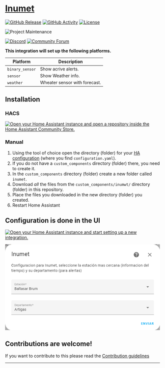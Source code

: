 # [Inumet][inumet]

[![GitHub Release][releases-shield]][releases]
[![GitHub Activity][commits-shield]][commits]
[![License][license-shield]](LICENSE)

![Project Maintenance][maintenance-shield]

[![Discord][discord-shield]][discord]
[![Community Forum][forum-shield]][forum]

**This integration will set up the following platforms.**

Platform | Description
-- | --
`binary_sensor` | Show acrive alerts.
`sensor` | Show Weather info.
`weather` | Wheater sensor with forecast.

## Installation

### HACS

[![Open your Home Assistant instance and open a repository inside the Home Assistant Community Store.](https://my.home-assistant.io/badges/hacs_repository.svg)](https://my.home-assistant.io/redirect/hacs_repository/?owner=aronkahrs-us&repository=inumet-weather-ha&category=integration)

### Manual

1. Using the tool of choice open the directory (folder) for your [HA configuration](https://www.home-assistant.io/docs/configuration/) (where you find `configuration.yaml`).
2. If you do not have a `custom_components` directory (folder) there, you need to create it.
3. In the `custom_components` directory (folder) create a new folder called `inumet`.
4. Download _all_ the files from the `custom_components/inumwt/` directory (folder) in this repository.
5. Place the files you downloaded in the new directory (folder) you created.
6. Restart Home Assistant


## Configuration is done in the UI

[![Open your Home Assistant instance and start setting up a new integration.](https://my.home-assistant.io/badges/config_flow_start.svg)](https://my.home-assistant.io/redirect/config_flow_start/?domain=inumet)

![Config flow](https://github.com/aronkahrs-us/inumet-weather-ha/blob/main/step1.png?raw=true)
<!---->

## Contributions are welcome!

If you want to contribute to this please read the [Contribution guidelines](CONTRIBUTING.md)

***

[inumet]: https://github.com/aronkahrs-us/inumet-weather-ha
[commits-shield]: https://img.shields.io/github/commit-activity/y/aronkahrs-us/inumet-weather-ha.svg?style=for-the-badge
[commits]: https://github.com/aronkahrs-us/inumet-weather-ha/commits/main
[discord]: https://discord.gg/Qa5fW2R
[discord-shield]: https://img.shields.io/discord/330944238910963714.svg?style=for-the-badge
[forum-shield]: https://img.shields.io/badge/community-forum-brightgreen.svg?style=for-the-badge
[forum]: https://community.home-assistant.io/
[license-shield]: https://img.shields.io/github/license/ludeeus/integration_blueprint.svg?style=for-the-badge
[maintenance-shield]: https://img.shields.io/badge/maintainer-Aron%20Kahrs-blue.svg?style=for-the-badge
[releases-shield]: https://img.shields.io/github/release/aronkahrs-us/inumet-weather-ha.svg?style=for-the-badge
[releases]: https://github.com/aronkahrs-us/inumet-weather-ha/releases
[configimg]: (https://github.com/aronkahrs-us/inumet-weather-ha/blob/main/step1.png)
